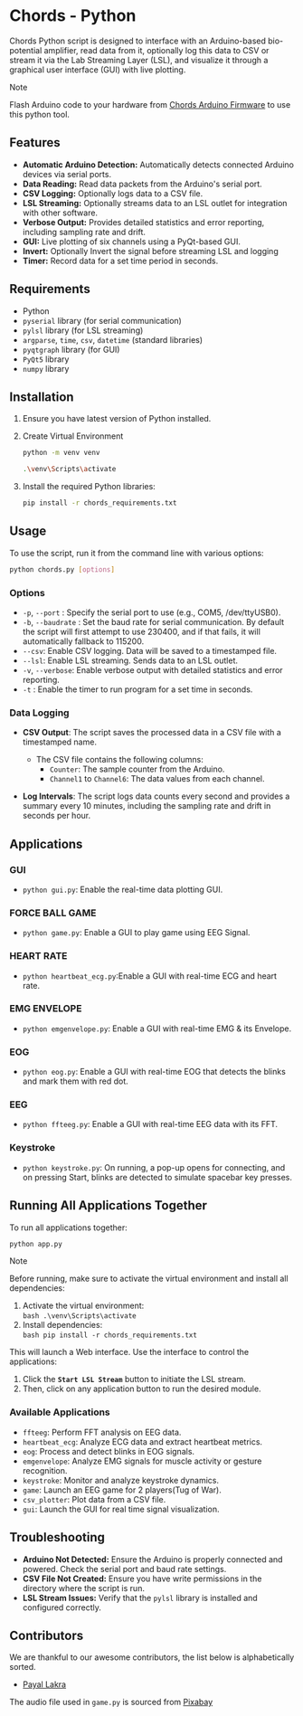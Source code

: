 # Chords - Python

Chords Python script is designed to interface with an Arduino-based bio-potential amplifier, read data from it, optionally log this data to CSV or stream it via the Lab Streaming Layer (LSL), and visualize it through a graphical user interface (GUI) with live plotting.

> [!NOTE]
> Flash Arduino code to your hardware from [Chords Arduino Firmware](https://github.com/upsidedownlabs/Chords-Arduino-Firmware) to use this python tool.

## Features

- **Automatic Arduino Detection:** Automatically detects connected Arduino devices via serial ports.
- **Data Reading:** Read data packets from the Arduino's serial port.
- **CSV Logging:** Optionally logs data to a CSV file.
- **LSL Streaming:** Optionally streams data to an LSL outlet for integration with other software.
- **Verbose Output:** Provides detailed statistics and error reporting, including sampling rate and drift.
- **GUI:** Live plotting of six channels using a PyQt-based GUI.
- **Invert:** Optionally Invert the signal before streaming LSL and logging
- **Timer:** Record data for a set time period in seconds.

## Requirements

-  Python
- `pyserial` library (for serial communication)
- `pylsl` library (for LSL streaming)
- `argparse`, `time`, `csv`, `datetime` (standard libraries)
- `pyqtgraph` library (for GUI)
- `PyQt5` library
- `numpy` library

## Installation

1. Ensure you have latest version of Python installed.
2. Create Virtual Environment
   ```bash
   python -m venv venv    
   ```

   ```bash
   .\venv\Scripts\activate  
   ```
3. Install the required Python libraries:
    ```bash
    pip install -r chords_requirements.txt
    ```

## Usage

To use the script, run it from the command line with various options:
  ```bash
  python chords.py [options]
  ```
### Options

- `-p`, `--port` <port>: Specify the serial port to use (e.g., COM5, /dev/ttyUSB0).
- `-b`, `--baudrate` <baudrate>: Set the baud rate for serial communication. By default the script will first attempt to use 230400, and if that fails, it will automatically fallback to 115200.
- `--csv`: Enable CSV logging. Data will be saved to a timestamped file.
- `--lsl`: Enable LSL streaming. Sends data to an LSL outlet.
- `-v`, `--verbose`: Enable verbose output with detailed statistics and error reporting.
- `-t` : Enable the timer to run program for a set time in seconds.

### Data Logging

- **CSV Output**: The script saves the processed data in a CSV file with a timestamped name.
  - The CSV file contains the following columns:
    - `Counter`: The sample counter from the Arduino.
    - `Channel1` to `Channel6`: The data values from each channel.

- **Log Intervals**: The script logs data counts every second and provides a summary every 10 minutes, including the sampling rate and drift in seconds per hour.

## Applications

### GUI

- `python gui.py`: Enable the real-time data plotting GUI.

### FORCE BALL GAME

- `python game.py`: Enable a GUI to play game using EEG Signal.

### HEART RATE

- `python heartbeat_ecg.py`:Enable a GUI with real-time ECG and heart rate.

### EMG ENVELOPE

- `python emgenvelope.py`: Enable a GUI with real-time EMG & its Envelope.

### EOG

- `python eog.py`: Enable a GUI with real-time EOG that detects the blinks and mark them with red dot.

### EEG

- `python ffteeg.py`: Enable a GUI with real-time EEG data with its FFT.

### Keystroke

- `python keystroke.py`: On running, a pop-up opens for connecting, and on pressing Start, blinks are detected to simulate spacebar key presses.

## Running All Applications Together

To run all applications together:

```bash
python app.py
```

> [!NOTE] 
> Before running, make sure to activate the virtual environment and install all dependencies:

  1. Activate the virtual environment:  
    ```bash
    .\venv\Scripts\activate  
    ```
  2. Install dependencies:  
    ```bash
    pip install -r chords_requirements.txt
    ```  

This will launch a Web interface. Use the interface to control the applications:

1. Click the **`Start LSL Stream`** button to initiate the LSL stream.
2. Then, click on any application button to run the desired module.

### Available Applications
- `ffteeg`: Perform FFT analysis on EEG data.
- `heartbeat_ecg`: Analyze ECG data and extract heartbeat metrics.
- `eog`: Process and detect blinks in EOG signals.
- `emgenvelope`: Analyze EMG signals for muscle activity or gesture recognition.
- `keystroke`: Monitor and analyze keystroke dynamics.
- `game`: Launch an EEG game for 2 players(Tug of War).
- `csv_plotter`: Plot data from a CSV file.
- `gui`: Launch the GUI for real time signal visualization.

## Troubleshooting

- **Arduino Not Detected:** Ensure the Arduino is properly connected and powered. Check the serial port and baud rate settings.
- **CSV File Not Created:** Ensure you have write permissions in the directory where the script is run.
- **LSL Stream Issues:** Verify that the `pylsl` library is installed and configured correctly.

## Contributors

We are thankful to our awesome contributors, the list below is alphabetically sorted.

- [Payal Lakra](https://github.com/payallakra)

The audio file used in `game.py` is sourced from [Pixabay](https://pixabay.com/sound-effects/brass-fanfare-with-timpani-and-windchimes-reverberated-146260/)
